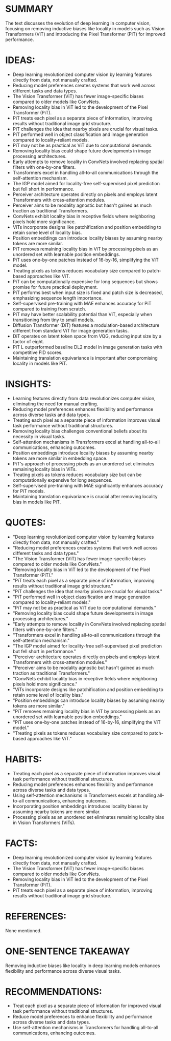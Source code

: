 # SUMMARY
The text discusses the evolution of deep learning in computer vision, focusing on removing inductive biases like locality in models such as Vision Transformers (ViT) and introducing the Pixel Transformer (PiT) for improved performance.

# IDEAS:
- Deep learning revolutionized computer vision by learning features directly from data, not manually crafted.
- Reducing model preferences creates systems that work well across different tasks and data types.
- The Vision Transformer (ViT) has fewer image-specific biases compared to older models like ConvNets.
- Removing locality bias in ViT led to the development of the Pixel Transformer (PiT).
- PiT treats each pixel as a separate piece of information, improving results without traditional image grid structure.
- PiT challenges the idea that nearby pixels are crucial for visual tasks.
- PiT performed well in object classification and image generation compared to locality-reliant models.
- PiT may not be as practical as ViT due to computational demands.
- Removing locality bias could shape future developments in image processing architectures.
- Early attempts to remove locality in ConvNets involved replacing spatial filters with one-by-one filters.
- Transformers excel in handling all-to-all communications through the self-attention mechanism.
- The IGP model aimed for locality-free self-supervised pixel prediction but fell short in performance.
- Perceiver architecture operates directly on pixels and employs latent Transformers with cross-attention modules.
- Perceiver aims to be modality agnostic but hasn't gained as much traction as traditional Transformers.
- ConvNets exhibit locality bias in receptive fields where neighboring pixels hold more significance.
- ViTs incorporate designs like patchification and position embedding to retain some level of locality bias.
- Position embeddings can introduce locality biases by assuming nearby tokens are more similar.
- PiT removes remaining locality bias in ViT by processing pixels as an unordered set with learnable position embeddings.
- PiT uses one-by-one patches instead of 16-by-16, simplifying the ViT model.
- Treating pixels as tokens reduces vocabulary size compared to patch-based approaches like ViT.
- PiT can be computationally expensive for long sequences but shows promise for future practical deployment.
- PiT performs best when input size is fixed and patch size is decreased, emphasizing sequence length importance.
- Self-supervised pre-training with MAE enhances accuracy for PiT compared to training from scratch.
- PiT may have better scalability potential than ViT, especially when transitioning from tiny to small models.
- Diffusion Transformer (DiT) features a modulation-based architecture different from standard ViT for image generation tasks.
- DiT operates on latent token space from VQG, reducing input size by a factor of eight.
- PiT L outperformed baseline DL2 model in image generation tasks with competitive FID scores.
- Maintaining translation equivariance is important after compromising locality in models like PiT.

# INSIGHTS:
- Learning features directly from data revolutionizes computer vision, eliminating the need for manual crafting.
- Reducing model preferences enhances flexibility and performance across diverse tasks and data types.
- Treating each pixel as a separate piece of information improves visual task performance without traditional structures.
- Removing locality bias challenges conventional beliefs about its necessity in visual tasks.
- Self-attention mechanisms in Transformers excel at handling all-to-all communications, enhancing outcomes.
- Position embeddings introduce locality biases by assuming nearby tokens are more similar in embedding space.
- PiT's approach of processing pixels as an unordered set eliminates remaining locality bias in ViTs.
- Treating pixels as tokens reduces vocabulary size but can be computationally expensive for long sequences.
- Self-supervised pre-training with MAE significantly enhances accuracy for PiT models.
- Maintaining translation equivariance is crucial after removing locality bias in models like PiT.

# QUOTES:
- "Deep learning revolutionized computer vision by learning features directly from data, not manually crafted."
- "Reducing model preferences creates systems that work well across different tasks and data types."
- "The Vision Transformer (ViT) has fewer image-specific biases compared to older models like ConvNets."
- "Removing locality bias in ViT led to the development of the Pixel Transformer (PiT)."
- "PiT treats each pixel as a separate piece of information, improving results without traditional image grid structure."
- "PiT challenges the idea that nearby pixels are crucial for visual tasks."
- "PiT performed well in object classification and image generation compared to locality-reliant models."
- "PiT may not be as practical as ViT due to computational demands."
- "Removing locality bias could shape future developments in image processing architectures."
- "Early attempts to remove locality in ConvNets involved replacing spatial filters with one-by-one filters."
- "Transformers excel in handling all-to-all communications through the self-attention mechanism."
- "The IGP model aimed for locality-free self-supervised pixel prediction but fell short in performance."
- "Perceiver architecture operates directly on pixels and employs latent Transformers with cross-attention modules."
- "Perceiver aims to be modality agnostic but hasn't gained as much traction as traditional Transformers."
- "ConvNets exhibit locality bias in receptive fields where neighboring pixels hold more significance."
- "ViTs incorporate designs like patchification and position embedding to retain some level of locality bias."
- "Position embeddings can introduce locality biases by assuming nearby tokens are more similar."
- "PiT removes remaining locality bias in ViT by processing pixels as an unordered set with learnable position embeddings."
- "PiT uses one-by-one patches instead of 16-by-16, simplifying the ViT model."
- "Treating pixels as tokens reduces vocabulary size compared to patch-based approaches like ViT."

# HABITS:
- Treating each pixel as a separate piece of information improves visual task performance without traditional structures.
- Reducing model preferences enhances flexibility and performance across diverse tasks and data types.
- Using self-attention mechanisms in Transformers excels at handling all-to-all communications, enhancing outcomes.
- Incorporating position embeddings introduces locality biases by assuming nearby tokens are more similar.
- Processing pixels as an unordered set eliminates remaining locality bias in Vision Transformers (ViTs).
  
# FACTS:
- Deep learning revolutionized computer vision by learning features directly from data, not manually crafted.
- The Vision Transformer (ViT) has fewer image-specific biases compared to older models like ConvNets.
- Removing locality bias in ViT led to the development of the Pixel Transformer (PiT).
- PiT treats each pixel as a separate piece of information, improving results without traditional image grid structure.
  
# REFERENCES:
None mentioned.

# ONE-SENTENCE TAKEAWAY
Removing inductive biases like locality in deep learning models enhances flexibility and performance across diverse visual tasks.

# RECOMMENDATIONS:
- Treat each pixel as a separate piece of information for improved visual task performance without traditional structures.
- Reduce model preferences to enhance flexibility and performance across diverse tasks and data types.
- Use self-attention mechanisms in Transformers for handling all-to-all communications, enhancing outcomes.